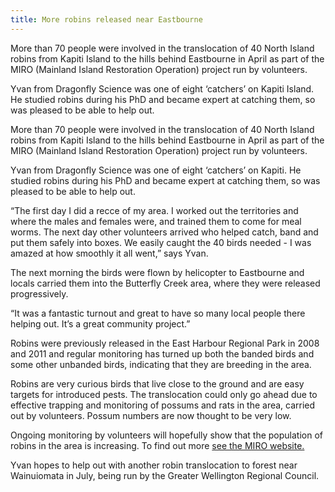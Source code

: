 ```yaml
---
title: More robins released near Eastbourne
---
```


More than 70 people were involved in the translocation of 40 North
Island robins from Kapiti Island to the hills behind Eastbourne in
April as part of the MIRO (Mainland Island Restoration Operation)
project run by volunteers.

Yvan from Dragonfly Science was one of eight ‘catchers’ on Kapiti
Island. He studied robins during his PhD and became expert at catching
them, so was pleased to be able to help out.

<!--more-->

More than 70 people were involved in the translocation of 40 North
Island robins from Kapiti Island to the hills behind Eastbourne in
April as part of the MIRO (Mainland Island Restoration Operation)
project run by volunteers.

Yvan from Dragonfly Science was one of eight ‘catchers’ on Kapiti. He
studied robins during his PhD and became expert at catching them, so
was pleased to be able to help out.

“The first day I did a recce of my area. I worked out the territories
and where the males and females were, and trained them to come for
meal worms. The next day other volunteers arrived who helped catch,
band and put them safely into boxes. We easily caught the 40 birds
needed - I was amazed at how smoothly it all went,” says Yvan.

The next morning the birds were flown by helicopter to Eastbourne and
locals carried them into the Butterfly Creek area, where they were
released progressively.

“It was a fantastic turnout and great to have so many local people
there helping out. It’s a great community project.”

Robins were previously released in the East Harbour Regional Park in
2008 and 2011 and regular monitoring has turned up both the banded
birds and some other unbanded birds, indicating that they are breeding
in the area.

Robins are very curious birds that live close to the ground and are
easy targets for introduced pests. The translocation could only go
ahead due to effective trapping and monitoring of possums and rats in
the area, carried out by volunteers. Possum numbers are now thought to
be very low.

Ongoing monitoring by volunteers will hopefully show that the
population of robins in the area is increasing. To find out more [see
the MIRO website.](http://www.miro.org.nz/)

Yvan hopes to help out with another robin translocation to forest near
Wainuiomata in July, being run by the Greater Wellington Regional
Council.

